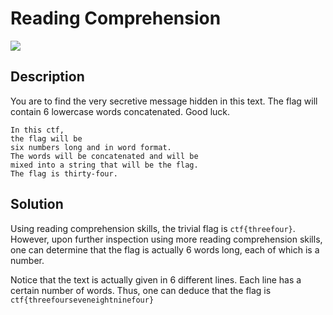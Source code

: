 # Reading Comprehension
![](https://img.shields.io/badge/category-general-blue)

## Description

You are to find the very secretive message hidden in this text. The flag will contain 6 lowercase words concatenated. Good luck.
```
In this ctf,
the flag will be
six numbers long and in word format.
The words will be concatenated and will be
mixed into a string that will be the flag.
The flag is thirty-four.
```
## Solution

Using reading comprehension skills, the trivial flag is `ctf{threefour}`. However, upon further inspection using more reading comprehension skills, one can determine that the flag is actually 6 words long, each of which is a number.

Notice that the text is actually given in 6 different lines. Each line has a certain number of words. Thus, one can deduce that the flag is `ctf{threefourseveneightninefour}`
